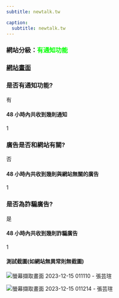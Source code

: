 ```yaml
---
subtitle: newtalk.tw

caption:
  subtitle: newtalk.tw
---
```


<h3>網站分級：<font color="#00FF00">有通知功能</font></h3>

### [網站畫面](newtalk.tw)
### 是否有通知功能?
有

#### 48 小時內共收到幾則通知
1

### 廣告是否和網站有關?
否

#### 48 小時內共收到幾則與網站無關的廣告
1

### 是否為詐騙廣告?
是

#### 48 小時內共收到幾則詐騙廣告
1

#### 測試截圖(如網站無異常則無截圖)
![螢幕擷取畫面 2023-12-15 011110 - 張芸瑄](https://github.com/justinlin099/Taiwan-Website-Notification-Guardian-Website/assets/61717681/0964cc43-1fbf-4f21-8be4-8e4223398235)

![螢幕擷取畫面 2023-12-15 011214 - 張芸瑄](https://github.com/justinlin099/Taiwan-Website-Notification-Guardian-Website/assets/61717681/2477e1de-61a6-46b3-9194-6acd93d9a8a5)


